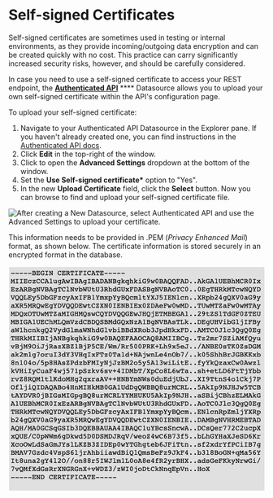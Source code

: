 # Self-signed Certificates

Self-signed certificates are sometimes used in testing or internal environments, as they provide incoming/outgoing data encryption and can be created quickly with no cost. This practice can carry significantly increased security risks, however, and should be carefully considered.

In case you need to use a self-signed certificate to access your REST endpoint, the [**Authenticated API**](https://docs.appsmith.com/core-concepts/connecting-to-data-sources/authentication) \*\*\*\* Datasource allows you to upload your own self-signed certificate within the API's configuration page.

To upload your self-signed certificate:

1. Navigate to your Authenticated API Datasource in the Explorer pane. If you haven't already created one, you can find instructions in the [Authenticated API docs](https://docs.appsmith.com/core-concepts/connecting-to-data-sources/authentication).
2. Click **Edit** in the top-right of the window.
3. Click to open the **Advanced Settings** dropdown at the bottom of the window.
4. Set the **Use Self-signed certificate\*** option to "Yes".
5. In the new **Upload Certificate** field, click the **Select** button. Now you can browse to find and upload your self-signed certificate file.

![After creating a New Datasource, select Authenticated API and use the Advanced Settings to upload your certificate.](../../../.gitbook/assets/as\_selfsigned\_annotated.png)

This information needs to be provided in .PEM (_Privacy Enhanced Mail_) format, as shown below. The certificate information is stored securely in an encrypted format in the database.

![Example contents of a self-signed certificate in .PEM format.](<../../../.gitbook/assets/Self-signed certificate (1).png>)
